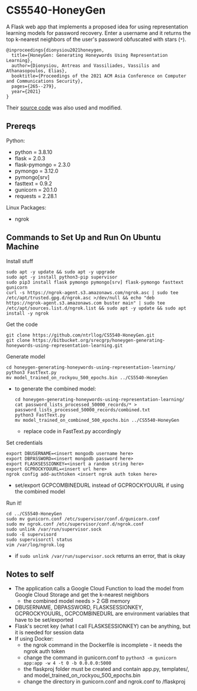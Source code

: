 # CS5540-HoneyGen

A Flask web app that implements a proposed idea for using representation learning models for password recovery. Enter a username and it returns the top k-nearest neighbors of the user's password obfuscated with stars (`*`).

```
@inproceedings{dionysiou2021honeygen,
  title={HoneyGen: Generating Honeywords Using Representation Learning},
  author={Dionysiou, Antreas and Vassiliades, Vassilis and Athanasopoulos, Elias},
  booktitle={Proceedings of the 2021 ACM Asia Conference on Computer and Communications Security},
  pages={265--279},
  year={2021}
}
```

Their [source code](https://bitbucket.org/srecgrp/honeygen-generating-honeywords-using-representation-learning/src/master/) was also used and modified.

## Prereqs
Python:
* python = 3.8.10
* flask = 2.0.3
* flask-pymongo = 2.3.0
* pymongo = 3.12.0
* pymongo[srv]
* fasttext = 0.9.2
* gunicorn = 20.1.0
* requests = 2.28.1

Linux Packages:
* ngrok

## Commands to Set Up and Run On Ubuntu Machine
Install stuff
```
sudo apt -y update && sudo apt -y upgrade
sudo apt -y install python3-pip supervisor
sudo pip3 install flask pymongo pymongo[srv] flask-pymongo fasttext gunicorn
curl -s https://ngrok-agent.s3.amazonaws.com/ngrok.asc | sudo tee /etc/apt/trusted.gpg.d/ngrok.asc >/dev/null && echo "deb https://ngrok-agent.s3.amazonaws.com buster main" | sudo tee /etc/apt/sources.list.d/ngrok.list && sudo apt -y update && sudo apt install -y ngrok
```

Get the code
```
git clone https://github.com/ntrllog/CS5540-HoneyGen.git
git clone https://bitbucket.org/srecgrp/honeygen-generating-honeywords-using-representation-learning.git
```

Generate model
```
cd honeygen-generating-honeywords-using-representation-learning/
python3 FastText.py
mv model_trained_on_rockyou_500_epochs.bin ../CS5540-HoneyGen
```
* to generate the combined model:
  ```
  cd honeygen-generating-honeywords-using-representation-learning/
  cat password_lists_processed_50000_records/* > password_lists_processed_50000_records/combined.txt
  python3 FastText.py
  mv model_trained_on_combined_500_epochs.bin ../CS5540-HoneyGen
  ```
  * replace code in FastText.py accordingly

Set credentials
```
export DBUSERNAME=<insert mongodb username here>
export DBPASSWORD=<insert mongodb password here>
export FLASKSESSIONKEY=<insert a random string here>
export GCPROCKYOUURL=<insert url here>
ngrok config add-authtoken <insert ngrok auth token here>
```
* set/export GCPCOMBINEDURL instead of GCPROCKYOUURL if using the combined model

Run it!
```
cd ../CS5540-HoneyGen
sudo mv gunicorn.conf /etc/supervisor/conf.d/gunicorn.conf
sudo mv ngrok.conf /etc/supervisor/conf.d/ngrok.conf
sudo unlink /var/run/supervisor.sock
sudo -E supervisord
sudo supervisorctl status
vim /var/log/ngrok.log
```
* if `sudo unlink /var/run/supervisor.sock` returns an error, that is okay

## Notes to self
* The application calls a Google Cloud Function to load the model from Google Cloud Storage and get the k-nearest neighbors
  * the combined model needs &gt; 2 GB memory
* DBUSERNAME, DBPASSWORD, FLASKSESSIONKEY, GCPROCKYOUURL, GCPCOMBINEDURL are environment variables that have to be set/exported
* Flask's secret key (what I call FLASKSESSIONKEY) can be anything, but it is needed for session data
* If using Docker:
  * the ngrok command in the Dockerfile is incomplete - it needs the ngrok auth token
  * change the command in gunicorn.conf to `python3 -m gunicorn app:app -w 4 -t 0 -b 0.0.0.0:5000`
  * the flaskproj folder must be created and contain app.py, templates/, and model_trained_on_rockyou_500_epochs.bin
  * change the directory in gunicorn.conf and ngrok.conf to /flaskproj
